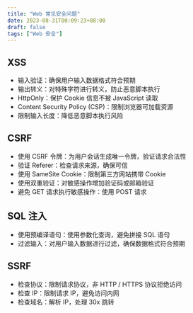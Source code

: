 ```yaml
---
title: "Web 常见安全问题"
date: 2023-08-31T00:09:23+08:00
draft: false
tags: ["Web 安全"]
---
```

## XSS
- 输入验证：确保用户输入数据格式符合预期
- 输出转义：对特殊字符进行转义，防止恶意脚本执行
- HttpOnly：保护 Cookie 信息不被 JavaScript 读取
- Content Security Policy (CSP)：限制浏览器可加载资源
- 限制输入长度：降低恶意脚本执行风险

## CSRF
- 使用 CSRF 令牌：为用户会话生成唯一令牌，验证请求合法性 
- 验证 Referer：检查请求来源，确保可信 
- 使用 SameSite Cookie：限制第三方网站携带 Cookie 
- 使用双重验证：对敏感操作增加验证码或邮箱验证 
- 避免 GET 请求执行敏感操作：使用 POST 请求

## SQL 注入
- 使用预编译语句：使用参数化查询，避免拼接 SQL 语句
- 过滤输入：对用户输入数据进行过滤，确保数据格式符合预期

## SSRF
- 检查协议：限制请求协议，非 HTTP / HTTPS 协议拒绝访问
- 检查 IP：限制请求 IP，避免访问内网
- 检查域名：解析 IP，处理 30x 跳转
